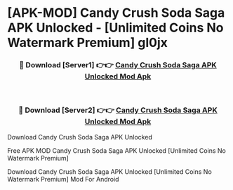# [APK-MOD] Candy Crush Soda Saga APK Unlocked - [Unlimited Coins No Watermark Premium] gl0jx



<div align="center">
<h3>🔴 Download [Server1] 👉👉 <a href="https://momento.my/?title=Candy_Crush_Soda_Saga_APK_Unlocked">Candy Crush Soda Saga APK Unlocked Mod Apk</a></h3><br>

<h3>🔴 Download [Server2] 👉👉 <a href="https://momento.my/?title=Candy_Crush_Soda_Saga_APK_Unlocked">Candy Crush Soda Saga APK Unlocked Mod Apk</a></h3>
</div>



Download Candy Crush Soda Saga APK Unlocked 

Free APK MOD Candy Crush Soda Saga APK Unlocked [Unlimited Coins No Watermark Premium]

Download Candy Crush Soda Saga APK Unlocked [Unlimited Coins No Watermark Premium] Mod For Android
